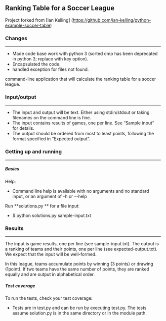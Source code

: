 ## Ranking Table for a Soccer League

Project forked from [Ian Kelling] (https://github.com/ian-kelling/python-example-soccer-table)

### Changes
------------
* Made code base work with python 3 (sorted cmp has been deprecated in python 3; replace with key option).
* Encapsulated the code.
* handled exception for files not found.

command-line application that will calculate the ranking table for a soccer league.


### Input/output
----------------
* The input and output will be text. Either using stdin/stdout or taking filenames on the command line is fine.
* The input contains results of games, one per line. See “Sample input” for details.
* The output should be ordered from most to least points, following the format specified in “Expected output”.


### Getting up and running
---------------------------

##### Basics

Help:

* Command line help is available with no arguments and no standard input, or an argument of -h or --help

Run **solutions.py ** for a file input:

*  $ python solutions.py sample-input.txt


### Results
-----------
The input is game results, one per line (see sample-input.txt). The output is a ranking of teams and their points,
one per line (see expected-output.txt). We expect that the input will be well-formed.

In this league, teams accumulate points by winning (3 points) or drawing (1point).
If two teams have the same number of points, they are ranked equally and are output in alphabetical order.


##### Test coverage

To run the tests, check your test coverage:

* Tests are in test.py and can be run by executing test.py. The tests assume solution.py is in the same directory
or in the module path.
